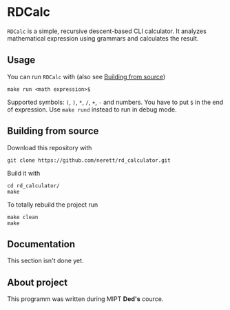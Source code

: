 # RDCalc
`RDCalc` is a simple, recursive descent-based CLI calculator. It analyzes mathematical expression using grammars and calculates the result.

## Usage
You can run `RDCalc` with (also see [Building from source](https://github.com/nerett/rd_calculator#building-from-source))

```shell
make run <math expression>$
```

Supported symbols: `(`, `)`, `*`, `/`, `+`, `-` and numbers. You have to put `$` in the end of expression.
Use `make rund` instead to run in debug mode.

## Building from source
Download this repository with

```shell
git clone https://github.com/nerett/rd_calculator.git
```

Build it with

```shell
cd rd_calculator/
make
```

To totally rebuild the project run

```shell
make clean
make
```

## Documentation
This section isn't done yet.

## About project
This programm was written during MIPT **Ded's** cource.
